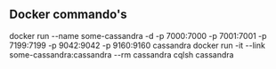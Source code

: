 ## Docker commando's 

docker run --name some-cassandra -d -p 7000:7000 -p 7001:7001 -p 7199:7199 -p 9042:9042 -p 9160:9160 cassandra
docker run -it --link some-cassandra:cassandra --rm cassandra cqlsh cassandra
